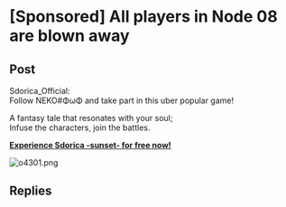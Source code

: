 # [Sponsored] All players in Node 08 are blown away
## Post
Sdorica_Official:<br>
Follow NEKO\#ΦωΦ and take part in this uber popular game!

A fantasy tale that resonates with your soul;<br>
Infuse the characters, join the battles.

[**Experience Sdorica -sunset- for free now!**](https://app.adjust.com/h0g17k)

![o4301.png](im_posts/Misc./attachments/o4301.png)
## Replies
